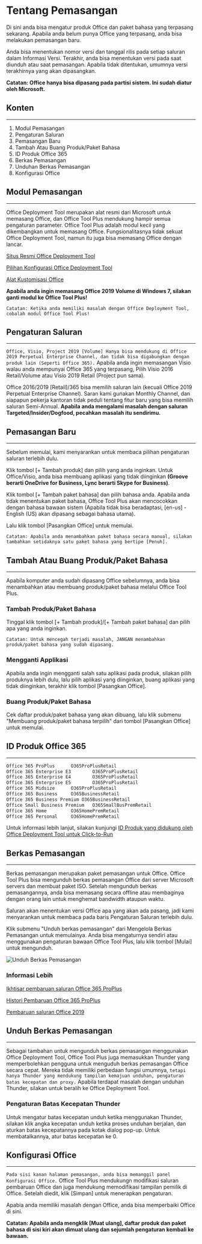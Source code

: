 # Tentang Pemasangan

Di sini anda bisa mengatur produk Office dan paket bahasa yang terpasang sekarang. Apabila anda belum punya Office yang terpasang, anda bisa melakukan pemasangan baru.

Anda bisa menentukan nomor versi dan tanggal rilis pada setiap saluran dalam Informasi Versi. Terakhir, anda bisa menentukan versi pada saat diunduh atau saat pemasangan. Apabila tidak ditentukan, umumnya versi terakhirnya yang akan dipasangkan.

**Catatan: Office hanya bisa dipasang pada partisi sistem. Ini sudah diatur oleh Microsoft.**

## Konten

---

1. Modul Pemasangan
2. Pengaturan Saluran
3. Pemasangan Baru
4. Tambah Atau Buang Produk/Paket Bahasa
5. ID Produk Office 365
6. Berkas Pemasangan
7. Unduhan Berkas Pemasangan
8. Konfigurasi Office

## Modul Pemasangan

---

Office Deployment Tool merupakan alat resmi dari Microsoft untuk memasang Office, dan Office Tool Plus mendukung hampir semua pengaturan parameter. Office Tool Plus adalah modul kecil yang dikembangkan untuk memasang Office. Fungsionalitasnya tidak sekuat Office Deployment Tool, namun itu juga bisa memasang Office dengan lancar.

[Situs Resmi Office Deployment Tool](https://aka.ms/ODT)

[Pilihan Konfigurasi Office Deployment Tool](https://docs.microsoft.com/en-us/DeployOffice/configuration-options-for-the-office-2016-deployment-tool)

[Alat Kustomisasi Office](https://config.office.com/deploymentsettings)

**Apabila anda ingin memasang Office 2019 Volume di Windows 7, silakan ganti modul ke Office Tool Plus!**

`Catatan: Ketika anda memiliki masalah dengan Office Deployment Tool, cobalah modul Office Tool Plus!`

## Pengaturan Saluran

---

`Office, Visio, Project 2019 [Volume] Hanya bisa mendukung di Office 2019 Perpetual Enterprise Channel, dan tidak bisa digabungkan dengan produk lain (Seperti Office 365).`
Apabila anda ingin memasangan Visio walau anda mempunyai Office 365 yang terpasang, Pilih Visio 2016 Retail/Volume atau Visio 2019 Retail (Project pun sama).

Office 2016/2019 [Retail]/365 bisa memilih saluran lain (kecuali Office 2019 Perpetual Enterprise Channel). Saran kami gunakan Monthly Channel, dan siapapun pekerja kantoran tidak peduli tentang fitur baru yang bisa memilih saluran Semi-Annual. **Apabila anda mengalami masalah dengan saluran Targeted/Insider/Dogfood, pecahkan masalah itu sendirimu.**

## Pemasangan Baru

---

Sebelum memulai, kami menyarankan untuk membaca pilihan pengaturan saluran terlebih dulu.

Klik tombol [+ Tambah produk] dan pilih yang anda inginkan. Untuk Office/Visio, anda bisa membuang aplikasi yang tidak diinginkan **(Groove berarti OneDrive for Business, Lync berarti Skype for Business)**.

Klik tombol [+ Tambah paket bahasa] dan pilih bahasa anda. Apabila anda tidak menentukan paket bahasa, Office Tool Plus akan mencocokkan dengan bahasa bawaan sistem (Apabila tidak bisa beradaptasi, [en-us] - English (US) akan dipasang sebagai bahasa utama).

Lalu klik tombol [Pasangkan Office] untuk memulai.

`Catatan: Apabila anda menambahkan paket bahasa secara manual, silakan tambahkan setidaknya satu paket bahasa yang bertipe [Penuh].`

## Tambah Atau Buang Produk/Paket Bahasa

---

Apabila komputer anda sudah dipasang Office sebelumnya, anda bisa menambahkan atau membuang produk/paket bahasa melalui Office Tool Plus.

### Tambah Produk/Paket Bahasa

Tinggal klik tombol [+ Tambah produk]/[+ Tambah paket bahasa] dan pilih apa yang anda inginkan.

`Catatan: Untuk mencegah terjadi masalah, JANGAN menambahkan produk/paket bahasa yang sudah dipasang.`

### Mengganti Applikasi

Apabila anda ingin mengganti salah satu aplikasi pada produk, silakan pilih produknya lebih dulu, lalu pilih aplikasi yang diinginkan, buang aplikasi yang tidak diinginkan, terakhir klik tombol [Pasangkan Office].

### Buang Produk/Paket Bahasa

Cek daftar produk/paket bahasa yang akan dibuang, lalu klik submenu "Membuang produk/paket bahasa terpilih" dari tombol [Pasangkan Office] untuk memulai.

## ID Produk Office 365

---

```txt
Office 365 ProPlus		O365ProPlusRetail
Office 365 Enterprise E3		O365ProPlusRetail
Office 365 Enterprise E4		O365ProPlusRetail
Office 365 Enterprise E5		O365ProPlusRetail
Office 365 Midsize		O365ProPlusRetail
Office 365 Business		O365BusinessRetail
Office 365 Business Premium	O365BusinessRetail
Office Small Business Premium	O365SmallBusPremRetail
Office 365 Home			O365HomePremRetail
Office 365 Personal		O365HomePremRetail
```

Untuk informasi lebih lanjut, silakan kunjungi [ID Produk yang didukung oleh Office Deployment Tool untuk Click-to-Run](https://docs.microsoft.com/en-us/office365/troubleshoot/administration/product-ids-supported-office-deployment-click-to-run)

## Berkas Pemasangan

---

Berkas pemasangan merupakan paket pemasangan untuk Office. Office Tool Plus bisa mengunduh berkas pemasangan Office dari server Microsoft servers dan membuat paket ISO. Setelah mengunduh berkas pemasangannya, anda bisa memasang secara offline atau membaginya dengan orang lain untuk menghemat bandwidth ataupun waktu.

Saluran akan menentukan versi Office apa yang akan ada pasang, jadi kami menyarankan untuk membaca pada baris Pengaturan Saluran terlebih dulu.

Klik submenu "Unduh berkas pemasangan" dari Mengelola Berkas Pemasangan untuk memulainya. Anda bisa mengaturnya sendiri atau menggunakan pengaturan bawaan Office Tool Plus, lalu klik tombol [Mulai] untuk mengunduh.

![Unduh Berkas Pemasangan](https://server.coolhub.top/OfficeTool/images/en-us/DownloadPanel.png)

### Informasi Lebih

[Ikhtisar pembaruan saluran Office 365 ProPlus](https://docs.microsoft.com/en-us/DeployOffice/overview-of-update-channels-for-office-365-proplus)

[Histori Pembaruan Office 365 ProPlus](https://docs.microsoft.com/en-us/officeupdates/update-history-office365-proplus-by-date)

[Pembaruan saluran Office 2019](https://docs.microsoft.com/en-us/DeployOffice/office2019/update#update-channel-for-office-2019)

## Unduh Berkas Pemasangan 

---

Sebagai tambahan untuk mengunduh berkas pemasangan menggunakan Office Deployment Tool, Office Tool Plus juga memasukkan Thunder yang memperbolehkan pengguna untuk menguduh berkas pemasangan Office secara cepat. Mereka tidak memiliki perbedaan fungsi umumnya, `tetapi hanya Thunder yang mendukung tampilan kemajuan unduhan, pengaturan batas kecepatan dan proxy.` Apabila terdapat masalah dengan unduhan Thunder, silakan untuk beralih ke Office Deployment Tool.

### Pengaturan Batas Kecepatan Thunder

Untuk mengatur batas kecepatan unduh ketika menggunakan Thunder, silakan klik angka kecepatan unduh ketika proses unduhan berjalan, dan aturkan batas kecepatannya pada kotak dialog pop-up. Untuk membatalkannya, atur batas kecepatan ke 0.

## Konfigurasi Office

---

`Pada sisi kanan halaman pemasangan, anda bisa memanggil panel Konfigurasi Office.`
Office Tool Plus mendukungn modifikasi saluran pembaruan Office dan juga mendukung memodifikasi tampilan pemilik di Office. Setelah diedit, klik [Simpan] untuk menerapkan pengaturan.

Apabia anda memiliki masalah dengan Office, anda bisa memperbaiki Office di sini.

**Catatan: Apabila anda mengklik [Muat ulang], daftar produk dan paket bahasa di sisi kiri akan dimuat ulang dan sejumlah pengaturan kembali ke bawaan.**
